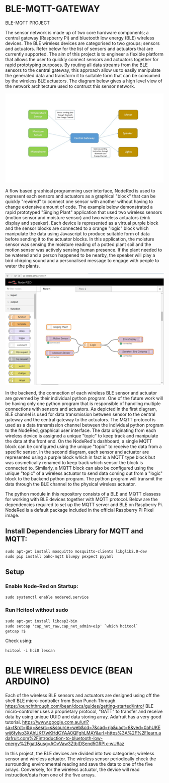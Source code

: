 # BLE-MQTT-GATEWAY
BLE-MQTT PROJECT

The sensor network is made up of two core hardware components; a central gateway (Raspberry Pi) and bluetooth low energy (BLE) wireless devices. The BLE wireless devices are categorised to two groups; sensors and actuators. Refer below for the list of sensors and actuators that are currently supported. The aim of this project is to engineer a flexible platform that allows the user to quickly connect sensors and actuators together for rapid prototyping purposes. By routing all data streams from the BLE sensors to the central gateway, this approach allow us to easily manipulate the generated data and transform it to suitable form that can be consumed by the wireless BLE actuators. The diagram below gives a high level view of the network architecture used to contruct this sensor network.

![Alt text](/pictures/sensor_network.jpeg.jpg?raw=true "Optional Title")

A flow based graphical programming user interface, NodeRed is used to represent each sensors and actuators as a graphical "block" that can be quickly "rewired" to connect one sensor with another without having to change extensive amount of code. The example below demonstrated a rapid prototyped "Singing Plant" application that used two wireless sensors (motion sensor and moisture sensor) and two wireless actuators (eink display and speaker). Each device is represented as a virtual purple block and the sensor blocks are connected to a orange "logic" block which manipulate the data using Javascript to produce suitable form of data before sending it to the actuator blocks. In this application, the moisture sensor was sensing the moisture reading of a potted plant soil and the motion sensor was actively sensing human presence. If the plant needed to be watered and a person happened to be nearby, the speaker will play a bird chirping sound and a personalised message to engage with people to water the plants.

![Alt text](/pictures/flow_example.jpg?raw=true "Optional Title")

In the backend, the connection of each wireless BLE sensor and actuator are governed by their individual python program. One of the future work will be having only one python program that is responsible of handling multiple connections with sensors and actuators. As depicted in the first diagram, BLE channel is used for data transmission between sensor to the central gateway and the central gateway to the actuators. The MQTT protocol is used as a data transmission channel between the individual python program to the NodeRed, graphical user interface. The data originating from each wireless device is assigned a unique "topic" to keep track and manipulate the data at the front end. On the NodeRed's dashboard, a single MQTT block can be configured using the unique "topic" to receive the data from a specific sensor. In the second diagram, each sensor and actuator are represented using a purple block which in fact is a MQTT type block but was cosmetically renamed to keep track which sensor the block is connected to. Similarly, a MQTT block can also be configured using the unique "topic" of a wireless actuator to send data coming out from a "logic" block to the backend python program. The python program will transmit the data through the BLE channel to the physical wireless actuator.

The python module in this repository consists of a BLE and MQTT classess for working with BLE devices together with MQTT protocol.
Below are the dependencies required to set up the MQTT server and BLE on Raspberry Pi. NodeRed is a default package included in the official Raspberry Pi Pixel image.


## Install Dependencies Library for MQTT and MQTT:
```
sudo apt-get install mosquitto mosquitto-clients libglib2.0-dev
sudo pip install paho-mqtt bluepy pexpect pyyaml
```

## Setup

### Enable Node-Red on Startup:
```
sudo systemctl enable nodered.service
```

### Run Hcitool without sudo

```
sudo apt-get install libcap2-bin
sudo setcap 'cap_net_raw,cap_net_admin+eip' `which hcitool`
getcap !$
```
Check using:
```
hcitool -i hci0 lescan
```
# BLE WIRELESS DEVICE (BEAN ARDUINO)
Each of the wireless BLE sensors and actuators are designed using off the shelf BLE micro-controller from Bean Punch Through.
https://punchthrough.com/bean/docs/guides/getting-started/intro/ BLE micro-controller uses a proprietary protocol, "GATT" to transfer and receive data by using unique UUID and data storing array. Adafruit has a very good tutorial. https://www.google.com.au/url?sa=t&rct=j&q=&esrc=s&source=web&cd=7&cad=rja&uact=8&ved=0ahUKEwij6fylvo3XAhUKf7wKHdCYAA0QFghLMAY&url=https%3A%2F%2Flearn.adafruit.com%2Fintroduction-to-bluetooth-low-energy%2Fgatt&usg=AOvVaw3ZtbIDSend5GRPIx-wU6az 

In this project, the BLE devices are divided into two categories; wireless sensor and wireless actuator. The wireless sensor periodically check the surrounding environmental reading and save the data to one of the five arrays. Conversely, for the wireless actuator, the device will read instruction/data from one of the five arrays. 


